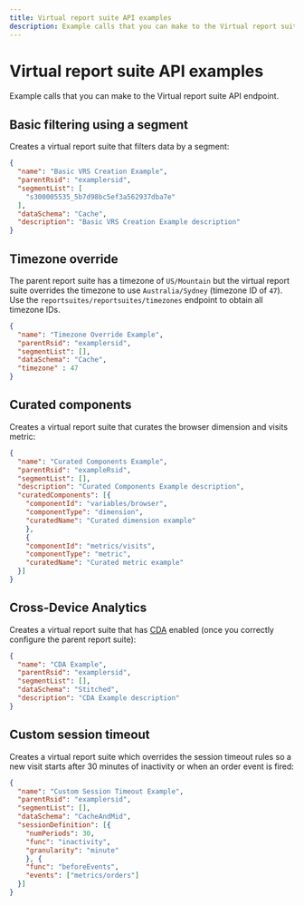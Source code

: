 ```yaml
---
title: Virtual report suite API examples
description: Example calls that you can make to the Virtual report suite API endpoint.
---
```


# Virtual report suite API examples

Example calls that you can make to the Virtual report suite API endpoint.

## Basic filtering using a segment

Creates a virtual report suite that filters data by a segment:

```json
{
  "name": "Basic VRS Creation Example",
  "parentRsid": "examplersid",
  "segmentList": [
    "s300005535_5b7d98bc5ef3a562937dba7e"
  ],
  "dataSchema": "Cache",
  "description": "Basic VRS Creation Example description"
}
```

## Timezone override

The parent report suite has a timezone of `US/Mountain` but the virtual report suite overrides the timezone to use `Australia/Sydney` (timezone ID of `47`). Use the `reportsuites/reportsuites/timezones` endpoint to obtain all timezone IDs.

```json
{
  "name": "Timezone Override Example",
  "parentRsid": "examplersid",
  "segmentList": [],
  "dataSchema": "Cache",
  "timezone" : 47
}
```

## Curated components

Creates a virtual report suite that curates the browser dimension and visits metric:

```json
{
  "name": "Curated Components Example",
  "parentRsid": "exampleRsid",
  "segmentList": [],
  "description": "Curated Components Example description",
  "curatedComponents": [{
    "componentId": "variables/browser",
    "componentType": "dimension",
    "curatedName": "Curated dimension example"
    },
    {
    "componentId": "metrics/visits",
    "componentType": "metric",
    "curatedName": "Curated metric example"
  }]
}
```

## Cross-Device Analytics

Creates a virtual report suite that has [CDA](https://experienceleague.adobe.com/docs/analytics/components/cda/overview.html) enabled (once you correctly configure the parent report suite):

```json
{
  "name": "CDA Example",
  "parentRsid": "examplersid",
  "segmentList": [],
  "dataSchema": "Stitched",
  "description": "CDA Example description"
}
```

## Custom session timeout

Creates a virtual report suite which overrides the session timeout rules so a new visit starts after 30 minutes of inactivity or when an order event is fired:

```json
{
  "name": "Custom Session Timeout Example",
  "parentRsid": "examplersid",
  "segmentList": [],
  "dataSchema": "CacheAndMid",
  "sessionDefinition": [{
    "numPeriods": 30,
    "func": "inactivity",
    "granularity": "minute"
    }, {
    "func": "beforeEvents",
    "events": ["metrics/orders"]
  }]
}
```
